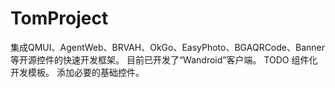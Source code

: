 # TomProject

集成QMUI、AgentWeb、BRVAH、OkGo、EasyPhoto、BGAQRCode、Banner等开源控件的快速开发框架。
目前已开发了“Wandroid”客户端。
TODO
组件化开发模板。
添加必要的基础控件。
